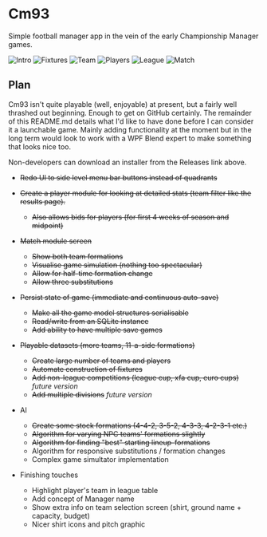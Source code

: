 Cm93
====

Simple football manager app in the vein of the early Championship Manager games.

![Intro](https://raw.githubusercontent.com/lifebeyondfife/Cm93/master/screenshots/cm93%20intro.png)
![Fixtures](https://raw.githubusercontent.com/lifebeyondfife/Cm93/master/screenshots/cm93%20fixtures.png)
![Team](https://raw.githubusercontent.com/lifebeyondfife/Cm93/master/screenshots/cm93%20team.png)
![Players](https://raw.githubusercontent.com/lifebeyondfife/Cm93/master/screenshots/cm93%20players.png)
![League](https://raw.githubusercontent.com/lifebeyondfife/Cm93/master/screenshots/cm93%20league.png)
![Match](https://raw.githubusercontent.com/lifebeyondfife/Cm93/master/screenshots/cm93%20match.png)

Plan
----

Cm93 isn't quite playable (well, enjoyable) at present, but a fairly well thrashed out beginning. Enough to get on GitHub certainly. The remainder of this README.md details what I'd like to have done before I can consider it a launchable game. Mainly adding functionality at the moment but in the long term would look to work with a WPF Blend expert to make something that looks nice too.

Non-developers can download an installer from the Releases link above.

* ~~Redo UI to side level menu bar buttons instead of quadrants~~

* ~~Create a player module for looking at detailed stats (team filter like the results page).~~
	- ~~Also allows bids for players (for first 4 weeks of season and midpoint)~~

* ~~Match module screen~~
	- ~~Show both team formations~~
	- ~~Visualise game simulation (nothing too spectacular)~~
	- ~~Allow for half-time formation change~~
	- ~~Allow three substitutions~~

* ~~Persist state of game (immediate and continuous auto-save)~~
	- ~~Make all the game model structures serialisable~~
	- ~~Read/write from an SQLite instance~~
	- ~~Add ability to have multiple save games~~

* ~~Playable datasets (more teams, 11-a-side formations)~~
	- ~~Create large number of teams and players~~
	- ~~Automate construction of fixtures~~
	- ~~Add non-league competitions (league cup, xfa cup, euro cups)~~ _future version_
	- ~~Add multiple divisions~~ _future version_

- AI
	- ~~Create some stock formations (4-4-2, 3-5-2, 4-3-3, 4-2-3-1 etc.)~~
	- ~~Algorithm for varying NPC teams' formations slightly~~
	- ~~Algorithm for finding "best" starting lineup-formations~~
	- Algorithm for responsive substitutions / formation changes
	- Complex game simultator implementation

- Finishing touches
	- Highlight player's team in league table
	- Add concept of Manager name
	- Show extra info on team selection screen (shirt, ground name + capacity, budget)
	- Nicer shirt icons and pitch graphic
